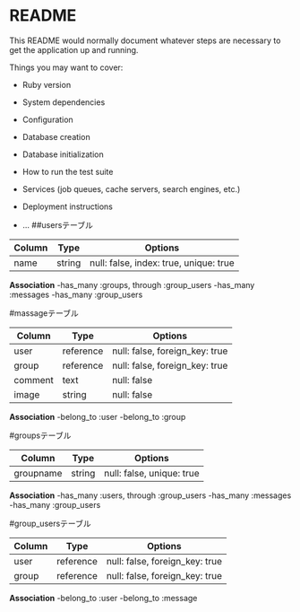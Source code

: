 # README

This README would normally document whatever steps are necessary to get the
application up and running.

Things you may want to cover:

* Ruby version

* System dependencies

* Configuration

* Database creation

* Database initialization

* How to run the test suite

* Services (job queues, cache servers, search engines, etc.)

* Deployment instructions

* ...
##usersテーブル
 
|Column|Type|Options|
|------|----|-------|
|name|string|null: false, index: true, unique: true|
 
**Association**
 -has_many :groups, through :group_users
 -has_many :messages
 -has_many :group_users
  
#massageテーブル
  
|Column|Type|Options|
|------|----|-------|
|user|reference|null: false, foreign_key: true|
|group|reference|null: false, foreign_key: true|
|comment|text|null: false|
|image|string|null: false|

**Association**
-belong_to :user
-belong_to :group

#groupsテーブル

|Column|Type|Options|
|------|----|-------|
|groupname|string|null: false, unique: true|

**Association**
-has_many :users, through :group_users
-has_many :messages
-has_many :group_users

#group_usersテーブル

|Column|Type|Options|
|------|----|-------|
|user|reference|null: false, foreign_key: true|
|group|reference|null: false, foreign_key: true|

**Association**
-belong_to :user
-belong_to :message
